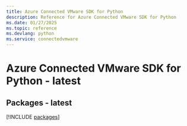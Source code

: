```yaml
---
title: Azure Connected VMware SDK for Python
description: Reference for Azure Connected VMware SDK for Python
ms.date: 01/27/2025
ms.topic: reference
ms.devlang: python
ms.service: connectedvmware
---
```

# Azure Connected VMware SDK for Python - latest
## Packages - latest
[!INCLUDE [packages](connected-vmware-index.md)]